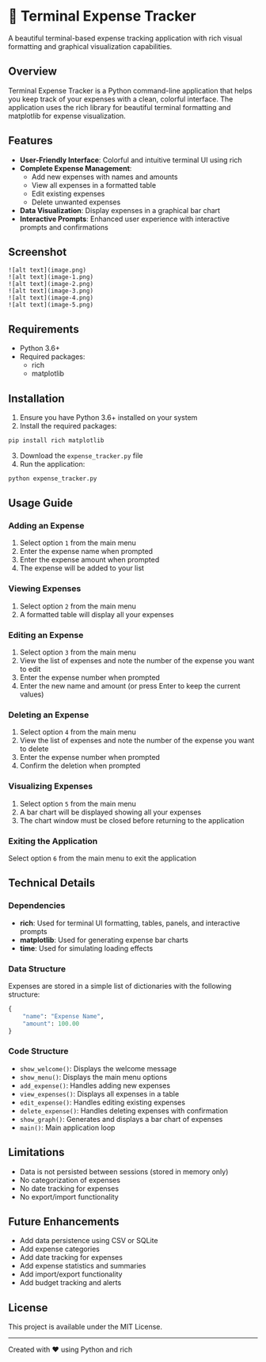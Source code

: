 # 💸 Terminal Expense Tracker

A beautiful terminal-based expense tracking application with rich visual formatting and graphical visualization capabilities.

## Overview

Terminal Expense Tracker is a Python command-line application that helps you keep track of your expenses with a clean, colorful interface. The application uses the rich library for beautiful terminal formatting and matplotlib for expense visualization.

## Features

- **User-Friendly Interface**: Colorful and intuitive terminal UI using rich
- **Complete Expense Management**:
  - Add new expenses with names and amounts
  - View all expenses in a formatted table
  - Edit existing expenses
  - Delete unwanted expenses
- **Data Visualization**: Display expenses in a graphical bar chart
- **Interactive Prompts**: Enhanced user experience with interactive prompts and confirmations

## Screenshot

```
![alt text](image.png)
![alt text](image-1.png)
![alt text](image-2.png)
![alt text](image-3.png)
![alt text](image-4.png)
![alt text](image-5.png)

```

## Requirements

- Python 3.6+
- Required packages:
  - rich
  - matplotlib

## Installation

1. Ensure you have Python 3.6+ installed on your system
2. Install the required packages:

```bash
pip install rich matplotlib
```

3. Download the `expense_tracker.py` file
4. Run the application:

```bash
python expense_tracker.py
```

## Usage Guide

### Adding an Expense

1. Select option `1` from the main menu
2. Enter the expense name when prompted
3. Enter the expense amount when prompted
4. The expense will be added to your list

### Viewing Expenses

1. Select option `2` from the main menu
2. A formatted table will display all your expenses

### Editing an Expense

1. Select option `3` from the main menu
2. View the list of expenses and note the number of the expense you want to edit
3. Enter the expense number when prompted
4. Enter the new name and amount (or press Enter to keep the current values)

### Deleting an Expense

1. Select option `4` from the main menu
2. View the list of expenses and note the number of the expense you want to delete
3. Enter the expense number when prompted
4. Confirm the deletion when prompted

### Visualizing Expenses

1. Select option `5` from the main menu
2. A bar chart will be displayed showing all your expenses
3. The chart window must be closed before returning to the application

### Exiting the Application

Select option `6` from the main menu to exit the application

## Technical Details

### Dependencies

- **rich**: Used for terminal UI formatting, tables, panels, and interactive prompts
- **matplotlib**: Used for generating expense bar charts
- **time**: Used for simulating loading effects

### Data Structure

Expenses are stored in a simple list of dictionaries with the following structure:

```python
{
    "name": "Expense Name",
    "amount": 100.00
}
```

### Code Structure

- `show_welcome()`: Displays the welcome message
- `show_menu()`: Displays the main menu options
- `add_expense()`: Handles adding new expenses
- `view_expenses()`: Displays all expenses in a table
- `edit_expense()`: Handles editing existing expenses
- `delete_expense()`: Handles deleting expenses with confirmation
- `show_graph()`: Generates and displays a bar chart of expenses
- `main()`: Main application loop

## Limitations

- Data is not persisted between sessions (stored in memory only)
- No categorization of expenses
- No date tracking for expenses
- No export/import functionality

## Future Enhancements

- Add data persistence using CSV or SQLite
- Add expense categories
- Add date tracking for expenses
- Add expense statistics and summaries
- Add import/export functionality
- Add budget tracking and alerts

## License

This project is available under the MIT License.

---

Created with ❤️ using Python and rich